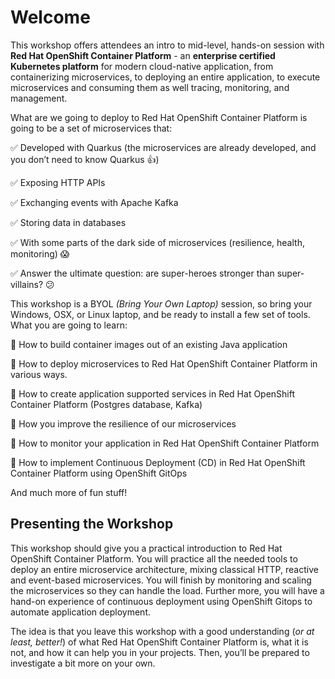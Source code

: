 # Welcome

This workshop offers attendees an intro to mid-level, hands-on session with **Red Hat OpenShift Container Platform** - an **enterprise certified Kubernetes platform** for modern cloud-native application, from containerizing microservices, to deploying an entire application, to execute microservices and consuming them as well tracing, monitoring, and management.

What are we going to deploy to Red Hat OpenShift Container Platform is going to be a set of microservices that:

:white_check_mark: Developed with Quarkus (the microservices are already developed, and you don’t need to know Quarkus :thumbsup:)

:white_check_mark: Exposing HTTP APIs

:white_check_mark: Exchanging events with Apache Kafka

:white_check_mark: Storing data in databases

:white_check_mark: With some parts of the dark side of microservices (resilience, health, monitoring) :scream:

:white_check_mark: Answer the ultimate question: are super-heroes stronger than super-villains? :confused:

This workshop is a BYOL *(Bring Your Own Laptop)* session, so bring your Windows, OSX, or Linux laptop, and be ready to install a few set of tools. What you are going to learn:

:pushpin: How to build container images out of an existing Java application

:pushpin: How to deploy microservices to Red Hat OpenShift Container Platform in various ways.

:pushpin: How to create application supported services in Red Hat OpenShift Container Platform (Postgres database, Kafka)

:pushpin: How you improve the resilience of our microservices

:pushpin: How to monitor your application in Red Hat OpenShift Container Platform

:pushpin: How to implement Continuous Deployment (CD) in Red Hat OpenShift Container Platform using OpenShift GitOps

And much more of fun stuff!

## Presenting the Workshop

This workshop should give you a practical introduction to Red Hat OpenShift Container Platform. You will practice all the needed tools to deploy an entire microservice architecture, mixing classical HTTP, reactive and event-based microservices. You will finish by monitoring and scaling the microservices so they can handle the load. Further more, you will have a hand-on experience of continuous deployment using OpenShift Gitops to automate application deployment.

The idea is that you leave this workshop with a good understanding (*or at least, better!*) of what Red Hat OpenShift Container Platform is, what it is not, and how it can help you in your projects. Then, you’ll be prepared to investigate a bit more on your own.
